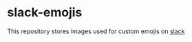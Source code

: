 slack-emojis
============

This repository stores images used for custom emojis on [slack](https://slack.com/)
